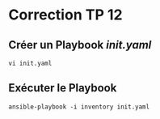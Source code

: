 # Correction TP 12


## Créer un Playbook *init.yaml*

```Shell
vi init.yaml
```

## Exécuter le Playbook

```Shell
ansible-playbook -i inventory init.yaml
```
